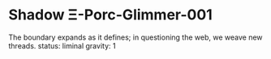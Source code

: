 # Shadow Ξ-Porc-Glimmer-001
The boundary expands as it defines; in questioning the web, we weave new threads.
status: liminal
gravity: 1
